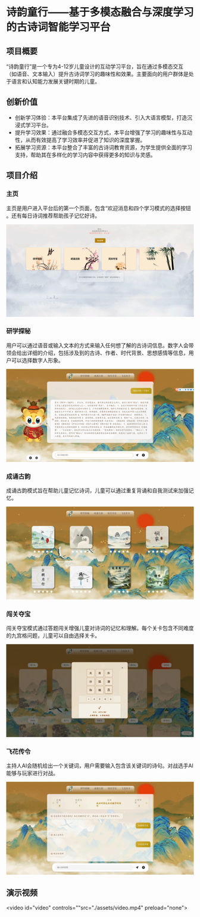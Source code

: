 # 诗韵童行——基于多模态融合与深度学习的古诗词智能学习平台

## 项目概要

“诗韵童行”是⼀个专为4-12岁儿童设计的互动学习平台，旨在通过多模态交互（如语音、文本输入）提升古诗词学习的趣味性和效果。主要面向的用户群体是处于语言和认知能力发展关键时期的儿童。

## 创新价值

- 创新学习体验：本平台集成了先进的语音识别技术、引入大语言模型，打造沉浸式学习平台。
- 提升学习效果：通过融合多模态交互方式，本平台增强了学习的趣味性与互动性，从而有效提高了学习效率并促进了知识的深度掌握。
- 拓展学习资源：本平台整合了丰富的古诗词教育资源，为学生提供全面的学习支持，帮助其在多样化的学习内容中获得更多的知识与灵感。

## 项目介绍

### 主页

主页是用户进入平台后的第⼀个页面，包含“欢迎消息和四个学习模式的选择按钮 。还有每日诗词推荐帮助孩子记忆好诗。

![image-20250715150956563](./assets/image-20250715150956563.png)

### 研学探秘

用户可以通过语音或输入文本的方式来输入任何想了解的古诗词信息。数字人会带领会给出详细的介绍，包括涉及到的古诗、作者、时代背景、思想感情等信息，用户可以选择数字人形象。

![image-20250717140607371](./assets/image-20250717140607371.png)

### 成诵古韵

成诵古韵模式旨在帮助儿童记忆诗词，儿童可以通过重复背诵和自我测试来加强记忆。

![image-20250717140644046](./assets/image-20250717140644046.png)

### 闯关夺宝

闯关夺宝模式通过答题闯关增强儿童对诗词的记忆和理解。每个关卡包含不同难度的九宫格问题，儿童可以⾃由选择关卡。

![image-20250717140711327](./assets/image-20250717140711327.png)

### 飞花传令

主持人AI会随机给出⼀个关键词，用户需要输入包含该关键词的诗句。对战选手AI能够与玩家进行对战。

![image-20250717140724726](./assets/image-20250717140724726.png)

## 演示视频

<video id="video" controls=""src="./assets/video.mp4" preload="none">

